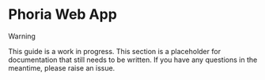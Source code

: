 # Phoria Web App

> [!WARNING]
> This guide is a work in progress. This section is a placeholder for documentation that still needs to be written. If you have any questions in the meantime, please raise an issue.
